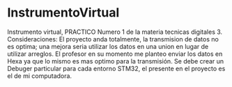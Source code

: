 # InstrumentoVirtual
Instrumento virtual, PRACTICO Numero 1 de la materia tecnicas digitales 3. 
Consideraciones:
El proyecto anda totalmente, la transmision de datos no es optima; una mejora seria utilizar los datos en una union en lugar de utilizar arreglos.
El profesor en su momento me planteo enviar los datos en Hexa ya que lo mismo es mas optimo para la transmisión.
Se debe crear un Debuger particular para cada entorno STM32, el presente en el proyecto es el de mi computadora.
